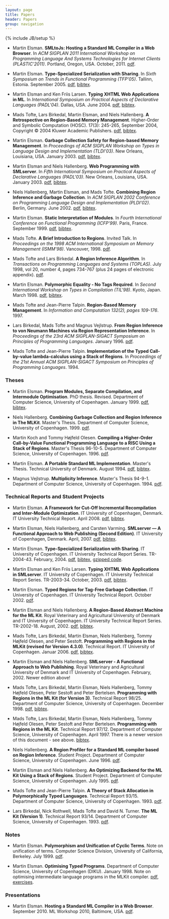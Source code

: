 ```yaml
---
layout: page
title: Papers
header: Papers
group: navigation
---
```

{% include JB/setup %}

* Martin Elsman. __SMLtoJs: Hosting a Standard ML Compiler in a Web
Browser__. In _ACM SIGPLAN 2011 International Workshop on Programming
Language And Systems Technologies for Internet Clients
(PLASTIC'2011)_. Portland, Oregon, USA. October, 2011. [pdf]({{BASE_PATH}}/pdf/smltojs-final.pdf).

* Martin Elsman. __Type-Specialized Serialization with Sharing__. In _Sixth
Symposium on Trends in Functional Programming (TFP'05)_. Tallinn,
Estonia. September 2005. [pdf]({{BASE_PATH}}/pdf/TFP05final_mael.pdf), [bibtex]({{BASE_PATH}}/pdf/TFP05final_mael.bibtex.txt).

* Martin Elsman and Ken Friis Larsen. __Typing XHTML Web Applications in
ML__. In _International Symposium on Practical Aspects of Declarative
Languages (PADL'04)_. Dallas, USA. June 2004. [pdf]({{BASE_PATH}}/pdf/padl2004.pdf), [bibtex]({{BASE_PATH}}/pdf/padl2004.bibtex.txt).

* Mads Tofte, Lars Birkedal, Martin Elsman, and Niels Hallenberg. __A
Retrospective on Region-Based Memory Management__. Higher-Order and
Symbolic Computation (HOSC). 17(3): 245-265, September 2004, Copyright © 2004
Kluwer Academic Publishers. [pdf]({{BASE_PATH}}/pdf/retro.pdf), [bibtex]({{BASE_PATH}}/pdf/retro.bibtex.txt).

* Martin Elsman. __Garbage Collection Safety for Region-based Memory
Management__. In _Proceedings of ACM SIGPLAN Workshop on Types in
Language Design and Implementation (TLDI'03)_. New Orleans, Louisiana,
USA. January 2003. [pdf]({{BASE_PATH}}/pdf/tldi03.pdf), [bibtex]({{BASE_PATH}}/pdf/tldi03.bibtex.txt).

* Martin Elsman and Niels Hallenberg. __Web Programming with SMLserver__. In
_Fifth International Symposium on Practical Aspects of Declarative
Languages (PADL'03)_. New Orleans, Louisiana, USA. January 2003. [pdf]({{BASE_PATH}}/pdf/padl2003.pdf),
[bibtex]({{BASE_PATH}}/pdf/padl2003.bibtex.txt).

* Niels Hallenberg, Martin Elsman, and Mads Tofte. __Combining Region
Inference and Garbage Collection__. In _ACM SIGPLAN 2002 Conference on
Programming Language Design and Implementation (PLDI'02)_. Berlin,
Germany. June 2002. [pdf]({{BASE_PATH}}/pdf/pldi2002.pdf), [bibtex]({{BASE_PATH}}/pdf/pldi2002.bibtex.txt).

* Martin Elsman. __Static Interpretation of Modules__. In _Fourth
International Conference on Functional Programming (ICFP'99)_. Paris,
France. September 1999. [pdf]({{BASE_PATH}}/pdf/icfp99.pdf), [bibtex]({{BASE_PATH}}/pdf/icfp99.bibtex.txt).

* Mads Tofte. __A Brief Introduction to Regions__. Invited
Talk. In _Proceedings on the 1998 ACM International Symposium on Memory
Management (ISMM'98)_. Vancouver, 1998. [pdf]({{BASE_PATH}}/pdf/ismm98.pdf).

* Mads Tofte and Lars Birkedal. __A Region Inference
Algorithm__. In _Transactions on Programming Languages and Systems (TOPLAS)_.
July 1998, vol 20, number 4, pages 734-767 (plus 24 pages of
electronic appendix). [pdf]({{BASE_PATH}}/pdf/toplas98.pdf).

* Martin Elsman. __Polymorphic Equality - No Tags Required__. In _Second
International Workshop on Types in Compilation (TIL'98)_. Kyoto,
Japan. March 1998. [pdf]({{BASE_PATH}}/pdf/equality.pdf), [bibtex]({{BASE_PATH}}/pdf/equality.bibtex.txt).

* Mads Tofte and Jean-Pierre Talpin. __Region-Based Memory
Management__. In _Information and Computation 132(2), pages 109-176_. 1997.

* Lars Birkedal, Mads Tofte and Magnus Vejlstrup. __From Region
Inference to von Neumann Machines via Region Representation
Inference__. In _Proceedings of the 23rd ACM SIGPLAN-SIGACT Symposium
on Principles of Programming Languages_. January 1996. [pdf]({{BASE_PATH}}/pdf/popl96.pdf).

* Mads Tofte and Jean-Pierre Talpin. __Implementation of the Typed
Call-by-value lambda-calculus using a Stack of Regions__. In
_Proceedings of the 21st Annual ACM SIGPLAN-SIGACT Symposium on
Principles of Programming Languages_. 1994.

### Theses

* Martin Elsman. __Program Modules, Separate Compilation, and Intermodule
Optimisation__. PhD thesis. Revised. Department of Computer Science,
University of Copenhagen. January 1999. [pdf]({{BASE_PATH}}/pdf/phd.pdf), [bibtex]({{BASE_PATH}}/pdf/phd.bibtex.txt).

* Niels Hallenberg. __Combining Garbage Collection and Region Inference
in The MLKit__. Master's Thesis. Department of Computer Science,
University of Copenhagen. 1999. [pdf]({{BASE_PATH}}/pdf/nhthesis.pdf).

* Martin Koch and Tommy Højfeld Olesen. __Compiling a Higher-Order
Call-by-Value Functional Programming Language to a RISC Using a Stack
of Regions__. Master's Thesis 96-10-5. Department of Computer Science,
University of Copenhagen. 1996. [pdf]({{BASE_PATH}}/pdf/kothesis.pdf).

* Martin Elsman. __A Portable Standard ML Implementation__. Master's
Thesis. Technical University of Denmark. August 1994. [pdf]({{BASE_PATH}}/pdf/masters.pdf), [bibtex]({{BASE_PATH}}/pdf/masters.bibtex.txt).

* Magnus Vejlstrup. __Multiplicity Inference__. Master's Thesis 94-9-1. Department of Computer Science, University of
Copenhagen. 1994. [pdf]({{BASE_PATH}}/pdf/magnus.pdf).

### Technical Reports and Student Projects

* Martin Elsman. __A Framework for Cut-Off Incremental Recompilation and
Inter-Module Optimization__. IT University of Copenhagen, Denmark. IT
University Technical Report. April 2008. [pdf]({{BASE_PATH}}/pdf/sepcomp_tr.pdf), [bibtex]({{BASE_PATH}}/pdf/sepcomp_tr.bibtex.txt).

* Martin Elsman, Niels Hallenberg, and Carsten Varming. __SMLserver — A
Functional Approach to Web Publishing (Second Edition)__. IT University
of Copenhagen, Denmark. April, 2007. [pdf]({{BASE_PATH}}/pdf/smlserver-book-20070410.pdf), [bibtex]({{BASE_PATH}}/pdf/smlserver-book-20070410.bibtex.txt). 

* Martin Elsman. __Type-Specialized Serialization with Sharing__. IT
University of Copenhagen. IT University Technical Report
Series. TR-2004-43. February, 2004. [pdf]({{BASE_PATH}}/pdf/ITU-TR-2004-43.pdf), [bibtex]({{BASE_PATH}}/pdf/ITU-TR-2004-43.bibtex.txt), [gzipped code]({{BASE_PATH}}/pdf/pickle-2005-04-15.tgz).

* Martin Elsman and Ken Friis Larsen. __Typing XHTML Web Applications in
SMLserver__. IT University of Copenhagen. IT University Technical Report
Series. TR-2003-34. October, 2003. [pdf]({{BASE_PATH}}/pdf/elsman_larsen-tr-2003-34.pdf), [bibtex]({{BASE_PATH}}/pdf/elsman_larsen-tr-2003-34.bibtex.txt).

* Martin Elsman. __Typed Regions for Tag-Free Garbage Collection__. IT
University of Copenhagen. IT University Technical Report. October 2002. [pdf]({{BASE_PATH}}/pdf/tagfreegc.pdf).

* Martin Elsman and Niels Hallenberg. __A Region-Based Abstract Machine
for the ML Kit__. Royal Veterinary and Agricultural University of
Denmark and IT University of Copenhagen. IT University Technical
Report Series. TR-2002-18. August, 2002. [pdf]({{BASE_PATH}}/pdf/kam.pdf), [bibtex]({{BASE_PATH}}/pdf/kam.bibtex.txt).

* Mads Tofte, Lars Birkedal, Martin Elsman, Niels Hallenberg, Tommy
Højfeld Olesen, and Peter Sestoft. __Programming with Regions in the
MLKit (revised for Version 4.3.0)__. Technical Report. IT University of
Copenhagen. Januar 2006. [pdf]({{BASE_PATH}}/pdf/mlkit-4.3.0.pdf), [bibtex]({{BASE_PATH}}/pdf/mlkit-4.3.0-bibtex.txt).

* Martin Elsman and Niels Hallenberg. __SMLserver - A Functional Approach
to Web Publishing__. Royal Veterinary and Agricultural University of
Denmark and IT University of Copenhagen. February, 2002. Newer edition above!

* Mads Tofte, Lars Birkedal, Martin Elsman, Niels Hallenberg, Tommy
Højfeld Olesen, Peter Sestoft and Peter Bertelsen. __Programming with
Regions in the ML Kit (for Version 3)__. Technical Report 98/25.
Department of Computer Science, University of
Copenhagen. December 1998. [pdf]({{BASE_PATH}}/pdf/mlkit3.pdf), [bibtex]({{BASE_PATH}}/pdf/mlkit3.bibtex.txt).

* Mads Tofte, Lars Birkedal, Martin Elsman, Niels Hallenberg, Tommy
Højfeld Olesen, Peter Sestoft and Peter Bertelsen. __Programming with
Regions in the ML Kit__. Technical Report 97/12. Department of Computer
Science, University of Copenhagen. April 1997. There is a newer
version of this document - see above. [bibtex]({{BASE_PATH}}/pdf/mlkit2.bibtex.txt).

* Niels Hallenberg. __A Region Profiler for a Standard ML compiler based
on Region Inference__. Student Project. Department of Computer Science,
University of Copenhagen. June 1996. [pdf]({{BASE_PATH}}/pdf/profiling.pdf).

* Martin Elsman and Niels Hallenberg. __An Optimizing Backend for the ML
Kit Using a Stack of Regions__. Student Project. Department of Computer
Science, University of Copenhagen. July 1995. [pdf]({{BASE_PATH}}/pdf/backend.pdf).

* Mads Tofte and Jean-Pierre Talpin. __A Theory of Stack Allocation in
Polymorphically Typed Languages__. Technical Report 93/15. Department
of Computer Science, University of Copenhagen. 1993. [pdf]({{BASE_PATH}}/pdf/93-15.pdf).

* Lars Birkedal, Nick Rothwell, Mads Tofte and David N. Turner. __The ML
Kit (Version 1)__. Technical Report 93/14. Department of Computer
Science, University of Copenhagen. 1993. [pdf]({{BASE_PATH}}/pdf/kit.pdf).


### Notes

* Martin Elsman. __Polymorphism and Unification of Cyclic Terms__. Note on
unification of terms. Computer Science Division, University of
California, Berkeley. July 1999. [pdf]({{BASE_PATH}}/pdf/termunify.pdf).

* Martin Elsman. __Optimising Typed Programs__. Department of Computer
Science, University of Copenhagen (DIKU). January 1998. Note on
optimising intermediate language programs in the MLKit compiler. [pdf]({{BASE_PATH}}/pdf/optimiser.pdf),
[exercises]({{BASE_PATH}}/pdf/optimiser_exercises.pdf).

### Presentations

* Martin Elsman. __Hosting a Standard ML Compiler in a Web
Browser__. September 2010. ML Workshop 2010, Baltimore, USA. [pdf]({{BASE_PATH}}/pdf/mlwork2010.pdf).
